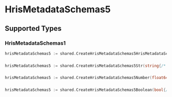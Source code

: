 # HrisMetadataSchemas5


## Supported Types

### HrisMetadataSchemas1

```go
hrisMetadataSchemas5 := shared.CreateHrisMetadataSchemas5HrisMetadataSchemas1(shared.HrisMetadataSchemas1{/* values here */})
```

### 

```go
hrisMetadataSchemas5 := shared.CreateHrisMetadataSchemas5Str(string{/* values here */})
```

### 

```go
hrisMetadataSchemas5 := shared.CreateHrisMetadataSchemas5Number(float64{/* values here */})
```

### 

```go
hrisMetadataSchemas5 := shared.CreateHrisMetadataSchemas5Boolean(bool{/* values here */})
```

